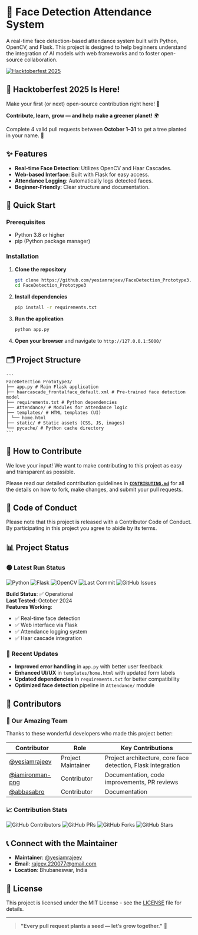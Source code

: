 # 🎯 Face Detection Attendance System

A real-time face detection-based attendance system built with Python, OpenCV, and Flask. This project is designed to help beginners understand the integration of AI models with web frameworks and to foster open-source collaboration.

[![Hacktoberfest 2025](https://img.shields.io/badge/Hacktoberfest-2025-orange.svg)](https://hacktoberfest.com)

## 🌱 Hacktoberfest 2025 Is Here!

Make your first (or next) open-source contribution right here! 🚀

**Contribute, learn, grow — and help make a greener planet!** 🌍

Complete 4 valid pull requests between **October 1–31** to get a tree planted in your name. 🌳

## ✨ Features

- **Real-time Face Detection**: Utilizes OpenCV and Haar Cascades.
- **Web-based Interface**: Built with Flask for easy access.
- **Attendance Logging**: Automatically logs detected faces.
- **Beginner-Friendly**: Clear structure and documentation.

## 🚀 Quick Start

### Prerequisites

- Python 3.8 or higher
- pip (Python package manager)

### Installation

1.  **Clone the repository**
    ```bash
    git clone https://github.com/yesiamrajeev/FaceDetection_Prototype3.git
    cd FaceDetection_Prototype3
    ```

2.  **Install dependencies**
    ```bash
    pip install -r requirements.txt
    ```

3.  **Run the application**
    ```bash
    python app.py
    ```

4.  **Open your browser** and navigate to `http://127.0.0.1:5000/`

## 🗂️ Project Structure
    ```
    FaceDetection_Prototype3/
    ├── app.py # Main Flask application
    ├── haarcascade_frontalface_default.xml # Pre-trained face detection model
    ├── requirements.txt # Python dependencies
    ├── Attendance/ # Modules for attendance logic
    ├── templates/ # HTML templates (UI)
    │ └── home.html
    ├── static/ # Static assets (CSS, JS, images)
    └── pycache/ # Python cache directory
    ```

## 🤝 How to Contribute

We love your input! We want to make contributing to this project as easy and transparent as possible.

Please read our detailed contribution guidelines in **[`CONTRIBUTING.md`](CONTRIBUTING.md)** for all the details on how to fork, make changes, and submit your pull requests.

## 🧾 Code of Conduct

Please note that this project is released with a Contributor Code of Conduct. By participating in this project you agree to abide by its terms.

## 📊 Project Status

### 🟢 Latest Run Status
![Python](https://img.shields.io/badge/Python-3.8%2B-blue)
![Flask](https://img.shields.io/badge/Flask-2.3.3-green)
![OpenCV](https://img.shields.io/badge/OpenCV-4.8.0-orange)
![Last Commit](https://img.shields.io/github/last-commit/yesiamrajeev/FaceDetection_Prototype3)
![GitHub Issues](https://img.shields.io/github/issues/yesiamrajeev/FaceDetection_Prototype3)

**Build Status**: ✅ Operational  
**Last Tested**: October 2024  
**Features Working**:
- ✅ Real-time face detection
- ✅ Web interface via Flask
- ✅ Attendance logging system
- ✅ Haar cascade integration

### 🚀 Recent Updates
- **Improved error handling** in `app.py` with better user feedback
- **Enhanced UI/UX** in `templates/home.html` with updated form labels
- **Updated dependencies** in `requirements.txt` for better compatibility
- **Optimized face detection** pipeline in `Attendance/` module

## 👥 Contributors

### 🌟 Our Amazing Team
Thanks to these wonderful developers who made this project better:

<!-- Copy this table and add new contributors -->
| Contributor | Role | Key Contributions |
|-------------|------|-------------------|
| [@yesiamrajeev](https://github.com/yesiamrajeev) | Project Maintainer | Project architecture, core face detection, Flask integration |
| [@iamironman-png](https://github.com/iamironman-png) | Contributor | Documentation, code improvements, PR reviews |
| [@abbasabro](https://github.com/abbasabro)| Contributor | Documentation |

### 📈 Contribution Stats
![GitHub Contributors](https://img.shields.io/github/contributors/yesiamrajeev/FaceDetection_Prototype3)
![GitHub PRs](https://img.shields.io/github/issues-pr/yesiamrajeev/FaceDetection_Prototype3)
![GitHub Forks](https://img.shields.io/github/forks/yesiamrajeev/FaceDetection_Prototype3)
![GitHub Stars](https://img.shields.io/github/stars/yesiamrajeev/FaceDetection_Prototype3)

## 📞 Connect with the Maintainer

- **Maintainer**: [@yesiamrajeev](https://github.com/yesiamrajeev)
- **Email**: rajeev.220077@gmail.com
- **Location**: Bhubaneswar, India

## 📜 License

This project is licensed under the MIT License - see the [LICENSE](LICENSE) file for details.

---

> **"Every pull request plants a seed — let’s grow together."** 🌱